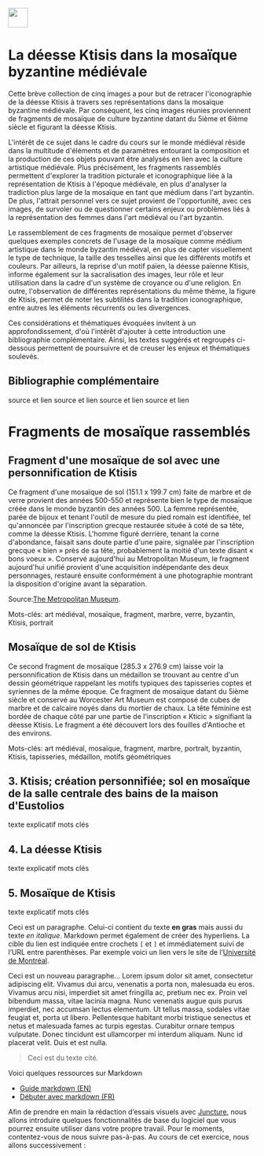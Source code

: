<a href="https://juncture-digital.org"><img src="https://raw.githubusercontent.com/digitalArtHistory/recits-numeriques/main/images/btn_juncture.svg" style="height:40px"></a>

<param ve-config 
       title="depart" 
       banner="https://worcester.emuseum.com/internal/media/dispatcher/24300/resize%3Aformat%3Dfull" 
       layout="vertical">

# La déesse Ktisis dans la mosaïque byzantine médiévale

Cette brève collection de cinq images a pour but de retracer l'iconographie de la déesse Ktisis à travers ses représentations dans la mosaïque byzantine médiévale. Par conséquent, les cinq images réunies proviennent de fragments de mosaïque de culture byzantine datant du 5ième et 6ième siècle et figurant la déesse Ktisis. 

L'intérêt de ce sujet dans le cadre du cours sur le monde médiéval réside dans la multitude d'éléments et de paramètres entourant la composition et la production de ces objets pouvant être analysés en lien avec la culture artistique médiévale. Plus précisément, les fragments rassemblés permettent d'explorer la tradition picturale et iconographique liée à la représentation de Ktisis à l'époque médiévale, en plus d'analyser la tradiction plus large de la mosaïque en tant que médium dans l'art byzantin. De plus, l'attrait personnel vers ce sujet provient de l'opportunité, avec ces images, de survoler ou de questionner certains enjeux ou problèmes liés à la représentation des femmes dans l'art médiéval ou l'art byzantin. 

Le rassemblement de ces fragments de mosaïque permet d'observer quelques exemples concrets de l'usage de la mosaïque comme médium artistique dans le monde byzantin médiéval, en plus de capter visuellement le type de technique, la taille des tesselles ainsi que les différents motifs et couleurs. Par ailleurs, la reprise d'un motif païen, la déesse païenne Ktisis, informe également sur la sacralisation des images, leur rôle et leur utilisation dans la cadre d'un système de croyance ou d'une religion. En outre, l'observation de différentes représentations du même thème, la figure de Ktisis, permet de noter les subtilités dans la tradition iconographique, entre autres les éléments récurrents ou les divergences. 

Ces considérations et thématiques évoquées invitent à un approfondissement, d'où l'intérêt d'ajouter à cette introduction une bibliographie complémentaire. Ainsi, les textes suggérés et regroupés ci-dessous permettent de poursuivre et de creuser les enjeux et thématiques soulevés. 

## Bibliographie complémentaire 
source et lien
source et lien 
source et lien 
source et lien 

# Fragments de mosaïque rassemblés

## Fragment d'une mosaïque de sol avec une personnification de Ktisis 

Ce fragment d'une mosaïque de sol (151.1 x 199.7 cm) faite de marbre et de verre provient des années 500-550 et représente bien le type de mosaïque créée dans le monde byzantin des années 500. La femme représentée, parée de bijoux et tenant l'outil de mesure du pied romain est identifiée, tel qu'annoncée par l'inscription grecque restaurée située à coté de sa tête, comme la déesse Ktisis. L'homme figuré derrière, tenant la corne d'abondance, faisait sans doute partie d'une paire, signalée par l'inscription grecque « bien » près de sa tête, probablement la moitié d'un texte disant « bons voeux ». Conservé aujourd'hui au Metropolitan Museum, le fragment aujourd'hui unifié provient d'une acquisition indépendante des deux personnages, restauré ensuite conformément à une photographie montrant la disposition d'origine avant la séparation. 
<param ve-graphic url= "https://images.metmuseum.org/CRDImages/md/original/DT112.jpg" title="Fragment d'une mosaïque de sol avec une personnification de Ktisis" /> 

Source:[The Metropolitan Museum](https://www.metmuseum.org/art/collection/search/469960). 

Mots-clés: art médiéval, mosaïque, fragment, marbre, verre, byzantin, Ktisis, portrait 

## Mosaïque de sol de Ktisis 

Ce second fragment de mosaïque (285.3 x 276.9 cm) laisse voir la personnification de Ktisis dans un médaillon se trouvant au centre d'un dessin géométrique rappelant les motifs typiques des tapisseries coptes et syriennes de la même époque. Ce fragment de mosaïque datant du 5ième siècle et conservé au Worcester Art Museum est composé de cubes de marbre et de calcaire noyés dans du mortier de chaux. La tête féminine est bordée de chaque côté par une partie de l'inscription « Kticic » signifiant la déesse Ktisis. Le fragment a été découvert lors des fouilles d'Antioche et des environs. 
<param ve-graphic url= "https://worcester.emuseum.com/internal/media/dispatcher/10424/preview" title="Mosaïque de sol de Ktisis" /> 


Mots-clés: art médiéval, mosaïque, fragment, marbre, portrait, byzantin, Ktisis, tapisseries, médaillon, motifs géométriques 

## 3. Ktisis; création personnifiée; sol en mosaïque de la salle centrale des bains de la maison d'Eustolios 
texte explicatif
mots clés 

## 4. La déesse Ktisis 
texte explicatif
mots clés 

## 5. Mosaïque de Ktisis 
texte explicatif
mots clés 

Ceci est un paragraphe. Celui-ci contient du texte **en gras** mais aussi du texte *en italique*. Markdown permet également de créer des hyperliens. La cible du lien est indiquée entre crochets `[` et `]` et immédiatement suivi de l’URL entre parenthèses. Par exemple voici un lien vers le site de l’[Université de Montréal](http://www.umontreal.ca).

Ceci est un nouveau paragraphe...  Lorem ipsum dolor sit amet, consectetur adipiscing elit. Vivamus dui arcu, venenatis a porta non, malesuada eu eros. Vivamus arcu nisi, imperdiet sit amet fringilla ac, pretium nec ex. Proin vel bibendum massa, vitae lacinia magna. Nunc venenatis augue quis purus imperdiet, nec accumsan lectus elementum. Ut tellus massa, sodales vitae feugiat et, porta ut libero. Pellentesque habitant morbi tristique senectus et netus et malesuada fames ac turpis egestas. Curabitur ornare tempus vulputate. Donec tincidunt est ullamcorper mi interdum aliquam. Nunc id placerat velit. Duis et est nulla. 

> Ceci est du texte cité.

Voici quelques ressources sur Markdown
- [Guide markdown (EN)](https://docs.github.com/en/get-started/writing-on-github/getting-started-with-writing-and-formatting-on-github/basic-writing-and-formatting-syntax)
- [Débuter avec markdown (FR)](https://programminghistorian.org/fr/lecons/debuter-avec-markdown)

Afin de prendre en main la rédaction d’essais visuels avec [Juncture](https://juncture-digital.org/), nous allons introduire quelques fonctionnalités de base du logiciel que vous pourrez ensuite utiliser dans votre propre travail. Pour le moments, contentez-vous de nous suivre pas-à-pas. Au cours de cet exercice, nous allons successivement :
<param ve-image url="https://gallica.bnf.fr/ark:/12148/btv1b53064889t/f1.thumbnail" />
 




